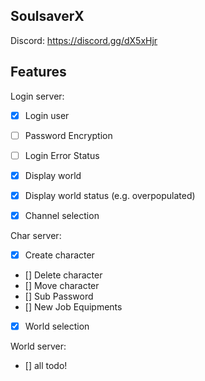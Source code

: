 ## SoulsaverX

Discord: https://discord.gg/dX5xHjr

## Features

Login server:
- [x] Login user
- [ ] Password Encryption
- [ ] Login Error Status
- [x] Display world
- [x] Display world status (e.g. overpopulated)
- [x] Channel selection


Char server:
- [x] Create character
- [] Delete character
- [] Move character
- [] Sub Password
- [] New Job Equipments
- [x] World selection

World server:
- [] all todo!


